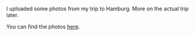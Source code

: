 I uploaded some photos from my trip to Hamburg. More on the actual trip later.

You can find the photos [here](http://picasaweb.google.com/seifertalex/Hamburg).
